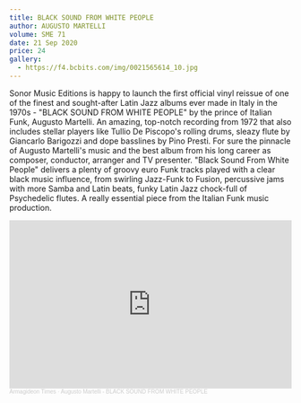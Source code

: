 ```yaml
---
title: BLACK SOUND FROM WHITE PEOPLE
author: AUGUSTO MARTELLI
volume: SME 71
date: 21 Sep 2020
price: 24
gallery:
  - https://f4.bcbits.com/img/0021565614_10.jpg
---
```


Sonor Music Editions is happy to launch the first official vinyl reissue of one of the finest and sought-after Latin Jazz albums ever made in Italy in the 1970s - "BLACK SOUND FROM WHITE PEOPLE" by the prince of Italian Funk, Augusto Martelli.
An amazing, top-notch recording from 1972 that also includes stellar players like Tullio De Piscopo's rolling drums, sleazy flute by Giancarlo Barigozzi and dope basslines by Pino Presti. For sure the pinnacle of Augusto Martelli's music and the best album from his long career as composer, conductor, arranger and TV presenter. "Black Sound From White People" delivers a plenty of groovy euro Funk tracks played with a clear black music influence, from swirling Jazz-Funk to Fusion, percussive jams with more Samba and Latin beats, funky Latin Jazz chock-full of Psychedelic flutes. A really essential piece from the Italian Funk music production.

<iframe width="100%" height="300" scrolling="no" frameborder="no" allow="autoplay" src="https://w.soundcloud.com/player/?url=https%3A//api.soundcloud.com/tracks/890390917&color=%23ff5500&auto_play=false&hide_related=true&show_comments=false&show_user=true&show_reposts=false&show_teaser=false&visual=true"></iframe><div style="font-size: 10px; color: #cccccc;line-break: anywhere;word-break: normal;overflow: hidden;white-space: nowrap;text-overflow: ellipsis; font-family: Interstate,Lucida Grande,Lucida Sans Unicode,Lucida Sans,Garuda,Verdana,Tahoma,sans-serif;font-weight: 100;"><a href="https://soundcloud.com/armagideon-times" title="Armagideon Times" target="_blank" style="color: #cccccc; text-decoration: none;">Armagideon Times</a> · <a href="https://soundcloud.com/armagideon-times/augusto-martelli-black-sound-from-white-people" title="Augusto Martelli - BLACK SOUND FROM WHITE PEOPLE" target="_blank" style="color: #cccccc; text-decoration: none;">Augusto Martelli - BLACK SOUND FROM WHITE PEOPLE</a></div>
